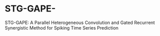 # STG-GAPE-
STG-GAPE: A Parallel Heterogeneous Convolution and Gated Recurrent Synergistic Method for Spiking Time Series Prediction
